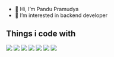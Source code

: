 - 👋 Hi, I’m Pandu Pramudya
- 👀 I’m interested in backend developer

<!---
pramudyas69/pramudyas69 is a ✨ special ✨ repository because its `README.md` (this file) appears on your GitHub profile.
You can click the Preview link to take a look at your changes.
--->

## Things i code with
![](https://img.shields.io/badge/go-00ADD8?style=for-the-badge&logo=go&logoColor=white)
![](https://img.shields.io/badge/javascript-323330?style=for-the-badge&logo=javascript&logoColor=F7DF1E)
![](https://img.shields.io/badge/mysql-005C84?style=for-the-badge&logo=mysql&logoColor=white)
![](https://img.shields.io/badge/docker-2CA5E0?style=for-the-badge&logo=docker&logoColor=white)
![](https://img.shields.io/badge/postman-FF6C37?style=for-the-badge&logo=Postman&logoColor=white)
![](https://img.shields.io/badge/amazon_web_services-FF9900.svg?style=for-the-badge&logo=amazon-aws&logoColor=white)
![](https://img.shields.io/badge/-google_cloud_platform-1a73e8?style=for-the-badge&logo=google-cloud&logoColor=white)

